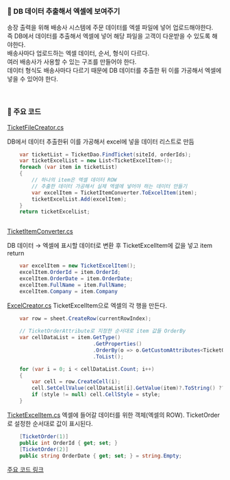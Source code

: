<br>

### 📌 DB 데이터 추출해서 엑셀에 보여주기

송장 출력을 위해 배송사 시스템에 주문 데이터를 엑셀 파일에 넣어 업로드해야한다.     
즉 DB에서 데이터를 추출해서 엑셀에 넣어 해당 파일을 고객이 다운받을 수 있도록 해야한다.        
배송사마다 업로드하는 엑셀 데이터, 순서, 형식이 다르다.     
여러 배송사가 사용할 수 있는 구조를 만들어야 한다.      
데이터 형식도 배송사마다 다르기 때문에 DB 데이터를 추출한 뒤 이를 가공해서 엑셀에 넣을 수 있어야 한다.      

<br>

### 📌 주요 코드

[TicketFileCreator.cs](./Code/TicketFileCreator.cs)

DB에서 데이터 추출한뒤 이를 가공해서 excel에 넣을 데이터 리스트로 만듬      

```C#
    var ticketList = TicketDao.FindTicket(siteId, orderIds);
    var ticketExcelList = new List<TicketExcelItem>();
    foreach (var item in ticketList)
    {
        // 하나의 item은 엑셀 데이터 ROW
        // 추출한 데이터 가공해서 실제 엑셀에 넣어야 하는 데이터 만들기
        var excelItem = TicketItemConverter.ToExcelItem(item); 
        ticketExcelList.Add(excelItem);
    }
    return ticketExcelList;
    
```

[TicketItemConverter.cs](./Code/TicketItemConverter.cs)

DB 데이터 → 엑셀에 표시할 데이터로 변환 후 TicketExcelItem에 값을 넣고 item return   

``` C#
    var excelItem = new TicketExcelItem(); 
    excelItem.OrderId = item.OrderId;
    excelItem.OrderDate = item.OrderDate;
    excelItem.FullName = item.FullName;
    excelItem.Company = item.Company
```


[ExcelCreator.cs](./Code/ExcelCreator.cs)
TicketExcelItem으로 엑셀의 각 행을 만든다. 

```C#
    var row = sheet.CreateRow(currentRowIndex);
    
    // TicketOrderAttribute로 지정한 순서대로 item 값들 OrderBy
    var cellDataList = item.GetType()
                            .GetProperties()
                            .OrderBy(o => o.GetCustomAttributes<TicketOrderAttribute>().Single().Order)
                            .ToList();

    for (var i = 0; i < cellDataList.Count; i++)
    {
        var cell = row.CreateCell(i);
        cell.SetCellValue(cellDataList[i].GetValue(item)?.ToString() ?? string.Empty);
        if (style != null) cell.CellStyle = style;
    }    
```

[TicketExcelItem.cs](./Code/TicketExcelItem.cs)
엑셀에 들어갈 데이터를 위한 객체(엑셀의 ROW). TicketOrder로 설정한 순서대로 값이 표시된다.

``` C#
    [TicketOrder(1)]
    public int OrderId { get; set; }
    [TicketOrder(2)]
    public string OrderDate { get; set; } = string.Empty;

```

[주요 코드 링크](./Code)

